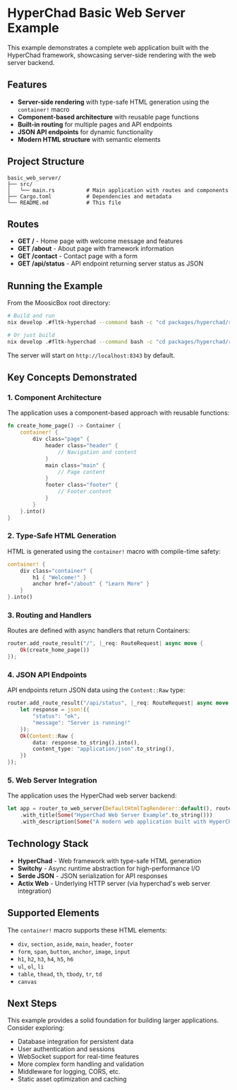 # HyperChad Basic Web Server Example

This example demonstrates a complete web application built with the HyperChad framework, showcasing server-side rendering with the web server backend.

## Features

* **Server-side rendering** with type-safe HTML generation using the `container!` macro
* **Component-based architecture** with reusable page functions
* **Built-in routing** for multiple pages and API endpoints
* **JSON API endpoints** for dynamic functionality
* **Modern HTML structure** with semantic elements

## Project Structure

```
basic_web_server/
├── src/
│   └── main.rs          # Main application with routes and components
├── Cargo.toml           # Dependencies and metadata
└── README.md            # This file
```

## Routes

* **GET /** - Home page with welcome message and features
* **GET /about** - About page with framework information
* **GET /contact** - Contact page with a form
* **GET /api/status** - API endpoint returning server status as JSON

## Running the Example

From the MoosicBox root directory:

```bash
# Build and run
nix develop .#fltk-hyperchad --command bash -c "cd packages/hyperchad/renderer/html/web_server/examples/basic_web_server && cargo run"

# Or just build
nix develop .#fltk-hyperchad --command bash -c "cd packages/hyperchad/renderer/html/web_server/examples/basic_web_server && cargo build"
```

The server will start on `http://localhost:8343` by default.

## Key Concepts Demonstrated

### 1. Component Architecture

The application uses a component-based approach with reusable functions:

```rust
fn create_home_page() -> Container {
    container! {
        div class="page" {
            header class="header" {
                // Navigation and content
            }
            main class="main" {
                // Page content
            }
            footer class="footer" {
                // Footer content
            }
        }
    }.into()
}
```

### 2. Type-Safe HTML Generation

HTML is generated using the `container!` macro with compile-time safety:

```rust
container! {
    div class="container" {
        h1 { "Welcome!" }
        anchor href="/about" { "Learn More" }
    }
}.into()
```

### 3. Routing and Handlers

Routes are defined with async handlers that return Containers:

```rust
router.add_route_result("/", |_req: RouteRequest| async move {
    Ok(create_home_page())
});
```

### 4. JSON API Endpoints

API endpoints return JSON data using the `Content::Raw` type:

```rust
router.add_route_result("/api/status", |_req: RouteRequest| async move {
    let response = json!({
        "status": "ok",
        "message": "Server is running!"
    });
    Ok(Content::Raw {
        data: response.to_string().into(),
        content_type: "application/json".to_string(),
    })
});
```

### 5. Web Server Integration

The application uses the HyperChad web server backend:

```rust
let app = router_to_web_server(DefaultHtmlTagRenderer::default(), router)
    .with_title(Some("HyperChad Web Server Example".to_string()))
    .with_description(Some("A modern web application built with HyperChad".to_string()));
```

## Technology Stack

* **HyperChad** - Web framework with type-safe HTML generation
* **Switchy** - Async runtime abstraction for high-performance I/O
* **Serde JSON** - JSON serialization for API responses
* **Actix Web** - Underlying HTTP server (via hyperchad's web server integration)

## Supported Elements

The `container!` macro supports these HTML elements:
- `div`, `section`, `aside`, `main`, `header`, `footer`
- `form`, `span`, `button`, `anchor`, `image`, `input`
- `h1`, `h2`, `h3`, `h4`, `h5`, `h6`
- `ul`, `ol`, `li`
- `table`, `thead`, `th`, `tbody`, `tr`, `td`
- `canvas`

## Next Steps

This example provides a solid foundation for building larger applications. Consider exploring:

* Database integration for persistent data
* User authentication and sessions
* WebSocket support for real-time features
* More complex form handling and validation
* Middleware for logging, CORS, etc.
* Static asset optimization and caching
